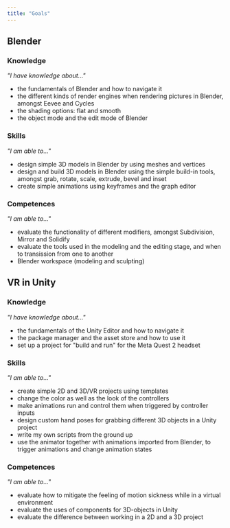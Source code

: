 ```yaml
---
title: "Goals"
---
```


## Blender

<!-- - Object and Editing mode -->
<!-- - Modeling and Sculpting workspace -->
<!-- - Shading - flat and smooth -->

<!-- -	Tools
    - Grab
    - Rotate
    - Scale
    - Extrude
    - Bevel
    - Inset -->
<!-- -	Animation -->
<!-- - Keyframe -->
<!-- - Graph editor -->


### Knowledge
*"I have knowledge about..."*

- the fundamentals of Blender and how to navigate it
- the different kinds of render engines when rendering pictures in Blender, amongst Eevee and Cycles
- the shading options: flat and smooth
- the object mode and the edit mode of Blender

### Skills
*"I am able to..."*

- design simple 3D models in Blender by using meshes and vertices
- design and build 3D models in Blender using the simple build-in tools, amongst grab, rotate, scale, extrude, bevel and inset
- create simple animations using keyframes and the graph editor


### Competences
*"I am able to..."*

- evaluate the functionality of different modifiers, amongst Subdivision, Mirror and Solidify
- evaluate the tools used in the modeling and the editing stage, and when to transission from one to another
- Blender workspace (modeling and sculpting)


## VR in Unity

<!-- -	Opsætning af projekt fra skabelon
    - Opsætning til “Build and run” til Oculus headset – android build -->
<!-- -	Opsætning til Git-repository -->
<!-- -	Motion sickness i VR
    - Bevægelse og principper at overveje for at mindske motion sickness -->
<!-- -	Indsætte erstatning for controllere (hænder i stedet for controllere) -->
<!-- -	Grabbing/pinching animation -->
<!-- -	Scripts i Unity -->
<!-- -	Indsætning af assets – objects/img-filer -->
<!-- -	Tilføje og lave materials til objects -->
<!-- -	Components til objects -->
<!-- -   XRRig -->
<!-- -   custom hand poses (when grabbing objects) -->

<!-- [STRANGE SENTENCE] -->
<!-- - the uses of scripts, how to write them as well as which to add and to which -->


### Knowledge
*"I have knowledge about..."*

- the fundamentals of the Unity Editor and how to navigate it
- the package manager and the asset store and how to use it
- set up a project for "build and run" for the Meta Quest 2 headset

### Skills
*"I am able to..."*

- create simple 2D and 3D/VR projects using templates
- change the color as well as the look of the controllers
- make animations run and control them when triggered by controller inputs
- design custom hand poses for grabbing different 3D objects in a Unity project
- write my own scripts from the ground up
- use the animator together with animations imported from Blender, to trigger animations and change animation states

### Competences
*"I am able to..."*

- evaluate how to mitigate the feeling of motion sickness while in a virtual environment
- evaluate the uses of components for 3D-objects in Unity
- evaluate the difference between working in a 2D and a 3D project